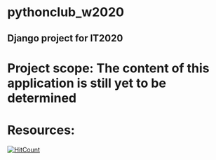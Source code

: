 # pythonclub_w2020
## Django project for IT2020

# Project scope: The content of this application is still yet to be determined

# Resources:

[![HitCount](http://hits.dwyl.com/IT115-G1-A5/https://githubcom/olassia/IT115-G1-A5.svg)](http://hits.dwyl.com/IT115-G1-A5/https://githubcom/olassia/IT115-G1-A5)<br>

